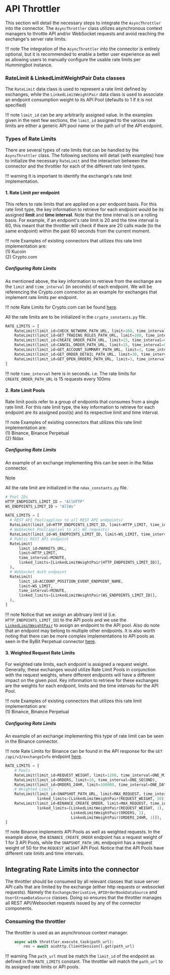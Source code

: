 # API Throttler

This section will detail the necessary steps to integrate the `AsyncThrottler` into the connector.
The `AsyncThrottler` class utilizes asynchronous context managers to throttle API and/or WebSocket requests and avoid reaching the exchange's server rate limits.

!!! note
The integration of the `AsyncThrottler` into the connector is entirely optional, but it is recommended to enable a better user experience as well as allowing users to manually configure the usable rate limits per Hummingbot instance.

### RateLimit & LinkedLimitWeightPair Data classes

The `RateLimit` data class is used to represent a rate limit defined by exchanges, while the `LinkedLimitWeightPair` data class is used to associate an endpoint consumption weight to its API Pool (defaults to 1 if it is not specified)

!!! note
`limit_id` can be any arbitrarily assigned value. In the examples given in the next few sections, the `limit_id` assigned to the various rate limits are either a generic API pool name or the path url of the API endpoint.

### Types of Rate Limits

There are several types of rate limits that can be handled by the `AsyncThrottler` class. The following sections will detail (with examples) how to initialize the necessary `RateLimit` and the interaction between the connector and the throttler for each of the different rate limit types.

!!! warning
It is important to identify the exchange's rate limit implementation.

#### 1. Rate Limit per endpoint

This refers to rate limits that are applied on a per endpoint basis. For this rate limit type, the key information to retrieve for each endpoint would be its assigned **limit** and **time interval**.
Note that the time interval is on a rolling basis. For example, if an endpoint's rate limit is 20 and the time interval is 60, this meant that the throttler will check if there are 20 calls made (to the same endpoint) within the past 60 seconds from the current moment.

!!! note
Examples of existing connectors that utilizes this rate limit implementation are:</br>
(1) Kucoin</br>
(2) Crypto.com</br>

##### Configuring Rate Limits

As mentioned above, the key information to retrieve from the exchange are the `limit` and `time_interval` (in seconds) of each endpoint. We will be referencing the Crypto.com connector as an example for exchanges that implement rate limits per endpoint.

!!! note
Rate Limits for Crypto.com can be found [here](https://exchange-docs.crypto.com/spot/index.html#rate-limits).

All the rate limits are to be initialized in the `crypto_constants.py` file.

  ```python
  RATE_LIMITS = [
      RateLimit(limit_id=CHECK_NETWORK_PATH_URL, limit=100, time_interval=1),
      RateLimit(limit_id=GET_TRADING_RULES_PATH_URL, limit=100, time_interval=1),
      RateLimit(limit_id=CREATE_ORDER_PATH_URL, limit=15, time_interval=0.1),
      RateLimit(limit_id=CANCEL_ORDER_PATH_URL, limit=15, time_interval=0.1),
      RateLimit(limit_id=GET_ACCOUNT_SUMMARY_PATH_URL, limit=3, time_interval=0.1),
      RateLimit(limit_id=GET_ORDER_DETAIL_PATH_URL, limit=30, time_interval=0.1),
      RateLimit(limit_id=GET_OPEN_ORDERS_PATH_URL, limit=3, time_interval=0.1),
  ]
  ```

!!! note
`time_interval` here is in seconds. i.e. The rate limits for `CREATE_ORDER_PATH_URL` is 15 requests every 100ms

#### 2. Rate Limit Pools

Rate limit pools refer to a group of endpoints that consumes from a single rate limit. For this rate limit type, the key information to retrieve for each endpoint are its assigned pool(s) and its respective limit and time interval.

!!! note
Examples of existing connectors that utilizes this rate limit implementation are:</br>
(1) Binance, Binance Perpetual</br>
(2) Ndax</br>

##### Configuring Rate Limits

An example of an exchange implementing this can be seen in the Ndax connector.

Note

All the rate limit are initialized in the `ndax_constants.py` file.

  ```python
  # Pool IDs
  HTTP_ENDPOINTS_LIMIT_ID = "AllHTTP"
  WS_ENDPOINTS_LIMIT_ID = "AllWs"

  RATE_LIMITS = [
    # REST API Pool(applies to all REST API endpoints)
    RateLimit(limit_id=HTTP_ENDPOINTS_LIMIT_ID, limit=HTTP_LIMIT, time_interval=MINUTE),
    # WebSocket Pool(applies to all WS requests)
    RateLimit(limit_id=WS_ENDPOINTS_LIMIT_ID, limit=WS_LIMIT, time_interval=MINUTE),
    # Public REST API endpoint
    RateLimit(
        limit_id=MARKETS_URL,
        limit=HTTP_LIMIT,
        time_interval=MINUTE,
        linked_limits=[LinkedLimitWeightPair(HTTP_ENDPOINTS_LIMIT_ID)],
    ),
    # WebSocket Auth endpoint
    RateLimit(
        limit_id=ACCOUNT_POSITION_EVENT_ENDPOINT_NAME,
        limit=WS_LIMIT,
        time_interval=MINUTE,
        linked_limits=[LinkedLimitWeightPair(WS_ENDPOINTS_LIMIT_ID)],
    ),
  ]
  ```

!!! note
Notice that we assign an abitruary limit id (i.e. `HTTP_ENDPOINTS_LIMIT_ID`) to the API pools and we use the [`LinkedLimitWeightPair`](https://github.com/hummingbot/hummingbot/blob/master/hummingbot/core/api_throttler/data_types.py) to assign an endpoint to the API pool. Also do note that an endpoint may belong to multiple other endpoints. It is also worth noting that there can be more complex implementations to API pools as seen in the ByBit Perpetual connector [here](https://github.com/hummingbot/hummingbot/blob/master/hummingbot/connector/derivative/bybit_perpetual/bybit_perpetual_constants.py).

#### 3. Weighted Request Rate Limits

For weighted rate limits, each endpoint is assigned a request weight. Generally, these exchanges would utilize Rate Limit Pools in conjunction with the request weights, where different endpoints will have a different impact on the given pool. Key information to retrieve for these exchanges are the weights for each endpoint, limits and the time intervals for the API Pool.

!!! note
Examples of existing connectors that utilizes this rate limit implementation are:</br>
(1) Binance, Binance Perpetual</br>

##### Configuring Rate Limits

An example of an exchange implementing this type of rate limit can be seen in the Binance connector.

!!! note
Rate Limits for Binance can be found in the API response for the `GET /api/v3/exchangeInfo` endpoint [here](https://binance-docs.github.io/apidocs/spot/en/#exchange-information).

```python
RATE_LIMITS = [
    # Pools
    RateLimit(limit_id=REQUEST_WEIGHT, limit=1200, time_interval=ONE_MINUTE),
    RateLimit(limit_id=ORDERS, limit=10, time_interval=ONE_SECOND),
    RateLimit(limit_id=ORDERS_24HR, limit=100000, time_interval=ONE_DAY),
    # Weighted Limits
    RateLimit(limit_id=SNAPSHOT_PATH_URL, limit=MAX_REQUEST, time_interval=ONE_MINUTE,
              linked_limits=[LinkedLimitWeightPair(REQUEST_WEIGHT, 50)]),
    RateLimit(limit_id=BINANCE_CREATE_ORDER, limit=MAX_REQUEST, time_interval=ONE_MINUTE,
              linked_limits=[LinkedLimitWeightPair(REQUEST_WEIGHT, 1),
                             LinkedLimitWeightPair(ORDERS, 1),
                             LinkedLimitWeightPair(ORDERS_24HR, 1)]),
]
```

!!! note
Binance implements API Pools as well as weighted requests. In the example above, the `BINANCE_CREATE_ORDER` endpoint has a request weight of 1 for 3 API Pools, while the `SNAPSHOT_PATH_URL` endpopint has a request weight of 50 for the `REQUEST_WEIGHT` API Pool. Notice that the API Pools have different rate limits and time intervals.

## Integrating Rate Limits into the connector

The throttler should be consumed by all relevant classes that issue server API calls that are limited by the exchange (either http requests or websocket requests). Namely the `Exchange/Derivative`, `APIOrderBookDataSource` and `UserStreamDataSource` classes. Doing so ensures that the throttler manages all REST API/Websocket requests issued by any of the connector components.

### Consuming the throttler

The throttler is used as an asynchronous context manager.

```python
    async with throttler.execute_task(path_url):
        res = await aiohttp.ClientSession().get(path_url)
```

!!! warning
The `path_url` must be match the `limit_id` of the endpoint as defined in the `RATE_LIMITS` constant. The throttler will match the `path_url` to its assigned rate limits or API pools.

